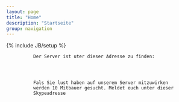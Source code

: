 ```yaml
---
layout: page
title: "Home"
description: "Startseite"
group: navigation
---
```

{% include JB/setup %}

              Der Server ist uter dieser Adresse zu finden:
                
                
                
                
              Fals Sie lust haben auf unserem Server mitzuwirken
              werden 10 Mitbauer gesucht. Meldet euch unter dieser
              Skypeadresse
                                                                                        
